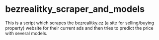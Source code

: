 # bezrealitky_scraper_and_models

This is a script which scrapes the bezrealitky.cz (a site for selling/buying property) website for their current ads and then tries to predict the price with several models.
